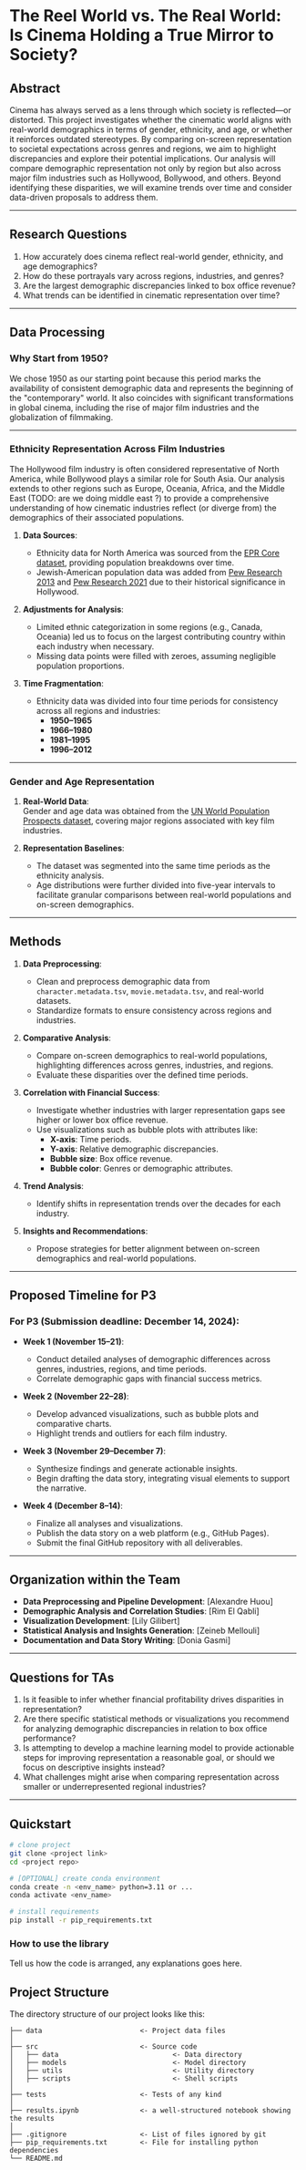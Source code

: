 
# **The Reel World vs. The Real World: Is Cinema Holding a True Mirror to Society?**

## **Abstract**

Cinema has always served as a lens through which society is reflected—or distorted. This project investigates whether the cinematic world aligns with real-world demographics in terms of gender, ethnicity, and age, or whether it reinforces outdated stereotypes. By comparing on-screen representation to societal expectations across genres and regions, we aim to highlight discrepancies and explore their potential implications. Our analysis will compare demographic representation not only by region but also across major film industries such as Hollywood, Bollywood, and others. Beyond identifying these disparities, we will examine trends over time and consider data-driven proposals to address them.

---

## **Research Questions**

1. How accurately does cinema reflect real-world gender, ethnicity, and age demographics?  
2. How do these portrayals vary across regions, industries, and genres?  
3. Are the largest demographic discrepancies linked to box office revenue?  
4. What trends can be identified in cinematic representation over time?  

---

## **Data Processing**

### **Why Start from 1950?**  
We chose 1950 as our starting point because this period marks the availability of consistent demographic data and represents the beginning of the "contemporary" world. It also coincides with significant transformations in global cinema, including the rise of major film industries and the globalization of filmmaking.

---

### **Ethnicity Representation Across Film Industries**
The Hollywood film industry is often considered representative of North America, while Bollywood plays a similar role for South Asia. Our analysis extends to other regions such as Europe, Oceania, Africa, and the Middle East (TODO: are we doing middle east ?) to provide a comprehensive understanding of how cinematic industries reflect (or diverge from) the demographics of their associated populations.

1. **Data Sources**:  
   - Ethnicity data for North America was sourced from the [EPR Core dataset](https://icr.ethz.ch/data/epr/core/), providing population breakdowns over time.  
   - Jewish-American population data was added from [Pew Research 2013](https://www.pewresearch.org/religion/2013/10/01/chapter-1-population-estimates/) and [Pew Research 2021](https://www.pewresearch.org/religion/2021/05/11/the-size-of-the-u-s-jewish-population/) due to their historical significance in Hollywood.  

2. **Adjustments for Analysis**:  
   - Limited ethnic categorization in some regions (e.g., Canada, Oceania) led us to focus on the largest contributing country within each industry when necessary.  
   - Missing data points were filled with zeroes, assuming negligible population proportions.  

3. **Time Fragmentation**:  
   - Ethnicity data was divided into four time periods for consistency across all regions and industries:  
     - **1950–1965**  
     - **1966–1980**  
     - **1981–1995**  
     - **1996–2012**  

---

### **Gender and Age Representation**
1. **Real-World Data**:  
   Gender and age data was obtained from the [UN World Population Prospects dataset](https://population.un.org/wpp/), covering major regions associated with key film industries.  

2. **Representation Baselines**:  
   - The dataset was segmented into the same time periods as the ethnicity analysis.  
   - Age distributions were further divided into five-year intervals to facilitate granular comparisons between real-world populations and on-screen demographics.  

---

## **Methods**

1. **Data Preprocessing**:  
   - Clean and preprocess demographic data from `character.metadata.tsv`, `movie.metadata.tsv`, and real-world datasets.  
   - Standardize formats to ensure consistency across regions and industries.  

2. **Comparative Analysis**:  
   - Compare on-screen demographics to real-world populations, highlighting differences across genres, industries, and regions.  
   - Evaluate these disparities over the defined time periods.  

3. **Correlation with Financial Success**:  
   - Investigate whether industries with larger representation gaps see higher or lower box office revenue.  
   - Use visualizations such as bubble plots with attributes like:  
     - **X-axis**: Time periods.  
     - **Y-axis**: Relative demographic discrepancies.  
     - **Bubble size**: Box office revenue.  
     - **Bubble color**: Genres or demographic attributes.  

4. **Trend Analysis**:  
   - Identify shifts in representation trends over the decades for each industry.  

5. **Insights and Recommendations**:  
   - Propose strategies for better alignment between on-screen demographics and real-world populations.  

---

## **Proposed Timeline for P3**

### **For P3 (Submission deadline: December 14, 2024):**

- **Week 1 (November 15–21)**:  
  - Conduct detailed analyses of demographic differences across genres, industries, regions, and time periods.  
  - Correlate demographic gaps with financial success metrics.  

- **Week 2 (November 22–28)**:  
  - Develop advanced visualizations, such as bubble plots and comparative charts.  
  - Highlight trends and outliers for each film industry.  

- **Week 3 (November 29–December 7)**:  
  - Synthesize findings and generate actionable insights.  
  - Begin drafting the data story, integrating visual elements to support the narrative.  

- **Week 4 (December 8–14)**:  
  - Finalize all analyses and visualizations.  
  - Publish the data story on a web platform (e.g., GitHub Pages).  
  - Submit the final GitHub repository with all deliverables.  

---

## **Organization within the Team**

- **Data Preprocessing and Pipeline Development**: [Alexandre Huou]  
- **Demographic Analysis and Correlation Studies**: [Rim El Qabli]  
- **Visualization Development**: [Lily Gilibert]  
- **Statistical Analysis and Insights Generation**: [Zeineb Mellouli]  
- **Documentation and Data Story Writing**: [Donia Gasmi]  

---

## **Questions for TAs**

1. Is it feasible to infer whether financial profitability drives disparities in representation?  
2. Are there specific statistical methods or visualizations you recommend for analyzing demographic discrepancies in relation to box office performance?  
3. Is attempting to develop a machine learning model to provide actionable steps for improving representation a reasonable goal, or should we focus on descriptive insights instead?  
4. What challenges might arise when comparing representation across smaller or underrepresented regional industries?  

---

## **Quickstart**

```bash
# clone project
git clone <project link>
cd <project repo>

# [OPTIONAL] create conda environment
conda create -n <env_name> python=3.11 or ...
conda activate <env_name>

# install requirements
pip install -r pip_requirements.txt
```



### How to use the library
Tell us how the code is arranged, any explanations goes here.



## Project Structure

The directory structure of our project looks like this:

```
├── data                        <- Project data files
│
├── src                         <- Source code
│   ├── data                            <- Data directory
│   ├── models                          <- Model directory
│   ├── utils                           <- Utility directory
│   ├── scripts                         <- Shell scripts
│
├── tests                       <- Tests of any kind
│
├── results.ipynb               <- a well-structured notebook showing the results
│
├── .gitignore                  <- List of files ignored by git
├── pip_requirements.txt        <- File for installing python dependencies
└── README.md
```

